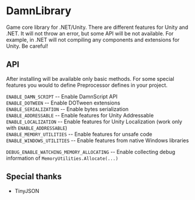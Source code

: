 # DamnLibrary
Game core library for .NET/Unity. There are different features for Unity and .NET. It will not throw an error, but some API will be not available. For example, in .NET will not compiling any components and extensions for Unity. Be careful!
## API
After installing will be available only basic methods. For some special features you would to define Preprocessor defines in your project.

`ENABLE_DAMN_SCRIPT` -- Enable DamnScript API  
`ENABLE_DOTWEEN` -- Enable DOTween extensions  
`ENABLE_SERIALIZATION` -- Enable bytes serialization  
`ENABLE_ADDRESSABLE` -- Enable features for Unity Addressable  
`ENABLE_LOCALIZATION` -- Enable features for Unity Localization (work only with `ENABLE_ADDRESSABLE`)  
`ENABLE_MEMORY_UTILITIES` -- Enable features for unsafe code  
`ENABLE_WINDOWS_UTILITIES` -- Enable features from native Windows libraries

`DEBUG_ENABLE_WATCHING_MEMORY_ALLOCATING` -- Enable collecting debug information of `MemoryUtilities.Allocate(...)`

## Special thanks
- TinyJSON
